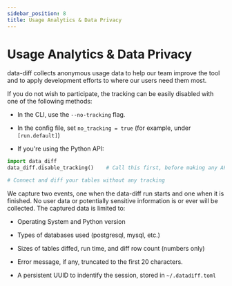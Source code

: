 ```yaml
---
sidebar_position: 8
title: Usage Analytics & Data Privacy
---
```


# Usage Analytics & Data Privacy

data-diff collects anonymous usage data to help our team improve the tool and to apply development efforts to where our users need them most. 

If you do not wish to participate, the tracking can be easily disabled with one of the following methods:

* In the CLI, use the `--no-tracking` flag.

* In the config file, set `no_tracking = true` (for example, under `[run.default]`)

* If you're using the Python API:

```python
import data_diff
data_diff.disable_tracking()    # Call this first, before making any API calls

# Connect and diff your tables without any tracking
```

We capture two events, one when the data-diff run starts and one when it is finished. No user data or potentially sensitive information is or ever will be collected. The captured data is limited to:

- Operating System and Python version

- Types of databases used (postgresql, mysql, etc.)

- Sizes of tables diffed, run time, and diff row count (numbers only)

- Error message, if any, truncated to the first 20 characters.

- A persistent UUID to indentify the session, stored in `~/.datadiff.toml`